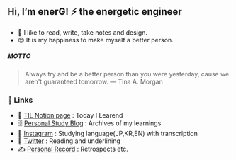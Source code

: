 ## Hi, I’m enerG! ⚡ the energetic engineer

<!-- ⚙️ I use daily: `.js`, `.html`, `.css` -->

- 🤍 I like to read, write, take notes and design.
- 😊 It is my happiness to make myself a better person.

##### MOTTO

> Always try and be a better person than you were yesterday, cause we aren't guaranteed tomorrow. ― Tina A. Morgan

### 🔗 Links

- 📁 [TIL Notion page](https://energneer.notion.site/TIL-b71258ffaed2459b90760eda1cd35be8?pvs=4) : Today I Learend
- 🗄️ [Personal Study Blog](https://energneer.tistory.com/) : Archives of my learnings
- 📝 [Instagram](https://www.instagram.com/energneer.study/) : Studying language(JP,KR,EN) with transcription
- 📘 [Twitter](https://twitter.com/enerGneer) : Reading and underlining
- ✍️ [Personal Record](https://energneer.vercel.app/) : Retrospects etc.
